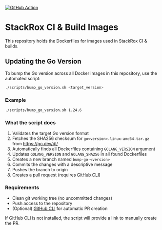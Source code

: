 [![GitHub Action][gha-badge]][gha-link]

# StackRox CI & Build Images

This repository holds the Dockerfiles for images used in StackRox CI & builds.

[gha-badge]: https://github.com/stackrox/rox-ci-image/actions/workflows/build.yaml/badge.svg
[gha-link]:  https://github.com/stackrox/rox-ci-image/actions/workflows/build.yaml

## Updating the Go Version

To bump the Go version across all Docker images in this repository, use the automated script:

```bash
./scripts/bump_go_version.sh <target_version>
```

### Example

```bash
./scripts/bump_go_version.sh 1.24.6
```

### What the script does

1. Validates the target Go version format
2. Fetches the SHA256 checksum for `go<version>.linux-amd64.tar.gz` from https://go.dev/dl/
3. Automatically finds all Dockerfiles containing `GOLANG_VERSION` argument
4. Updates `GOLANG_VERSION` and `GOLANG_SHA256` in all found Dockerfiles
5. Creates a new branch named `bump-go-<version>`
6. Commits the changes with a descriptive message
7. Pushes the branch to origin
8. Creates a pull request (requires [GitHub CLI](https://cli.github.com/))

### Requirements

- Clean git working tree (no uncommitted changes)
- Push access to the repository
- (Optional) [GitHub CLI](https://cli.github.com/) for automatic PR creation

If GitHub CLI is not installed, the script will provide a link to manually create the PR.
